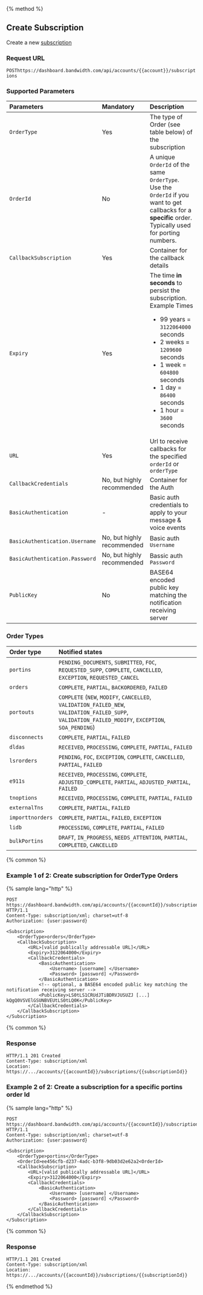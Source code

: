 {% method %}

## Create Subscription

Create a new [subscription](../about.md)

### Request URL

<code class="post">POST</code>`https://dashboard.bandwidth.com/api/accounts/{{account}}/subscriptions`

### Supported Parameters



| Parameters                     | Mandatory                  | Description                                                                                                                                                                                                                                                       |
|:-------------------------------|:---------------------------|:------------------------------------------------------------------------------------------------------------------------------------------------------------------------------------------------------------------------------------------------------------------|
| `OrderType`                    | Yes                        | The type of Order (see table below) of the subscription                                                                                                                                                                                                           |
| `OrderId`                      | No                         | A unique `OrderId` of the same `OrderType`.  <br>Use the `OrderId` if you want to get callbacks for a **specific** order. Typically used for porting numbers.                                                                                                     |
| `CallbackSubscription`         | Yes                        | Container for the callback details                                                                                                                                                                                                                                |
| `Expiry`                       | Yes                        | The time **in seconds** to persist the subscription.  <br> Example Times <ul> <li>99 years = `3122064000` seconds</li><li>2 weeks = `1209600` seconds</li><li>1 week = `604800` seconds</li><li>1 day = `86400` seconds</li><li>1 hour = `3600` seconds</li></ul> |
| `URL`                          | Yes                        | Url to receive callbacks for the specified `orderId` or `orderType`                                                                                                                                                                                               |
| `CallbackCredentials`          | No, but highly recommended | Container for the Auth                                                                                                                                                                                                                                                                  |
| `BasicAuthentication`          | -                          | Basic auth credentials to apply to your message & voice events                                                                                                                                                                                                    |
| `BasicAuthentication.Username` | No, but highly recommended | Basic auth `Username`                                                                                                                                                                                                                                             |
| `BasicAuthentication.Password` | No, but highly recommended | Bassic auth `Password`                                                                                                                                                                                                                                            |
| `PublicKey`                    | No                         | BASE64 encoded public key matching the notification receiving server                                                                                                                                                                                              |

### Order Types

| Order type       | Notified states                                                                                                                                      |
|:-----------------|:-----------------------------------------------------------------------------------------------------------------------------------------------------|
| `portins`        | `PENDING_DOCUMENTS`, `SUBMITTED`, `FOC`, `REQUESTED_SUPP`, `COMPLETE`, `CANCELLED`, `EXCEPTION`, `REQUESTED_CANCEL`                                  |
| `orders`         | `COMPLETE`, `PARTIAL`, `BACKORDERED`, `FAILED`                                                                                                       |
| `portouts`       | `COMPLETE` (`NEW`, `MODIFY`, `CANCELLED`, `VALIDATION_FAILED_NEW`, `VALIDATION_FAILED_SUPP`, `VALIDATION_FAILED_MODIFY`, `EXCEPTION`, `SOA_PENDING`) |
| `disconnects`    | `COMPLETE`, `PARTIAL`, `FAILED`                                                                                                                      |
| `dldas`          | `RECEIVED`, `PROCESSING`, `COMPLETE`, `PARTIAL`, `FAILED`                                                                                            |
| `lsrorders`      | `PENDING`, `FOC`, `EXCEPTION`, `COMPLETE`, `CANCELLED`, `PARTIAL`, `FAILED`                                                                          |
| `e911s`          | `RECEIVED`, `PROCESSING`, `COMPLETE`, `ADJUSTED_COMPLETE`, `PARTIAL`, `ADJUSTED_PARTIAL`, `FAILED`                                                   |
| `tnoptions`      | `RECEIVED`, `PROCESSING`, `COMPLETE`, `PARTIAL`, `FAILED`                                                                                            |
| `externalTns`    | `COMPLETE`, `PARTIAL`, `FAILED`                                                                                                                      |
| `importtnorders` | `COMPLETE`, `PARTIAL`, `FAILED`, `EXCEPTION`                                                                                                         |
| `lidb`           | `PROCESSING`, `COMPLETE`, `PARTIAL`, `FAILED`                                                                                                        |
| `bulkPortins`    | `DRAFT`, `IN_PROGRESS`, `NEEDS_ATTENTION`, `PARTIAL`, `COMPLETED`, `CANCELLED`                                                                       |


{% common %}

### Example 1 of 2: Create subscription for OrderType Orders

{% sample lang="http" %}

```http
POST https://dashboard.bandwidth.com/api/accounts/{{accountId}}/subscriptions HTTP/1.1
Content-Type: subscription/xml; charset=utf-8
Authorization: {user:password}

<Subscription>
    <OrderType>orders</OrderType>
    <CallbackSubscription>
        <URL>[valid publically addressable URL]</URL>
        <Expiry>3122064000</Expiry>
        <CallbackCredentials>
            <BasicAuthentication>
                <Username> [username] </Username>
                <Password> [password] </Password>
            </BasicAuthentication>
            <!-- optional, a BASE64 encoded public key matching the notification receiving server -->
            <PublicKey>LS0tLS1CRUdJTiBDRVJUSUZJ [...] kQgQ0VSVElGSUNBVEUtLS0tLQ0K</PublicKey>
        </CallbackCredentials>
    </CallbackSubscription>
</Subscription>
```

{% common %}

### Response

```http
HTTP/1.1 201 Created
Content-Type: subscription/xml
Location: https://.../accounts/{{accountId}}/subscriptions/{{subscriptionId}}
```

### Example 2 of 2: Create a subscription for a specific portins order Id

{% sample lang="http" %}

```http
POST https://dashboard.bandwidth.com/api/accounts/{{accountId}}/subscriptions HTTP/1.1
Content-Type: subscription/xml; charset=utf-8
Authorization: {user:password}

<Subscription>
    <OrderType>portins</OrderType>
    <OrderId>ee456cfb-d237-4adc-b3f8-9db03d2e62a2<OrderId>
    <CallbackSubscription>
        <URL>[valid publically addressable URL]</URL>
        <Expiry>3122064000</Expiry>
        <CallbackCredentials>
            <BasicAuthentication>
                <Username> [username] </Username>
                <Password> [password] </Password>
            </BasicAuthentication>
        </CallbackCredentials>
    </CallbackSubscription>
</Subscription>
```

{% common %}

### Response

```http
HTTP/1.1 201 Created
Content-Type: subscription/xml
Location: https://.../accounts/{{accountId}}/subscriptions/{{subscriptionId}}
```


{% endmethod %}
